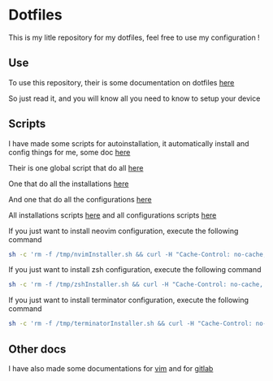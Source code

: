 # Dotfiles

This is my litle repository for my dotfiles, feel free to use my configuration !

## Use

To use this repository, their is some documentation on dotfiles [here](doc/dotfiles/softwares_installations.md)

So just read it, and you will know all you need to know to setup your device

## Scripts

I have made some scripts for autoinstallation, it automatically install and config things for me, some doc [here](doc/dotfiles/scripts.md)

Their is one global script that do all [here](script/run_all.sh)

One that do all the installations [here](script/install/install_all.sh)

And one that do all the configurations [here](script/config/config_all.sh)

All installations scripts [here](script/install/) and all configurations scripts [here](script/config/)

If you just want to install neovim configuration, execute the following command
```sh
sh -c 'rm -f /tmp/nvimInstaller.sh && curl -H "Cache-Control: no-cache, no-store" -fLo /tmp/nvimInstaller.sh --create-dirs "https://raw.githubusercontent.com/Curs3W4ll/Dotfiles/master/installNvim.sh" && chmod +x /tmp/nvimInstaller.sh && /tmp/./nvimInstaller.sh'
```

If you just want to install zsh configuration, execute the following command
```sh
sh -c 'rm -f /tmp/zshInstaller.sh && curl -H "Cache-Control: no-cache, no-store" -fLo /tmp/zshInstaller.sh --create-dirs "https://raw.githubusercontent.com/Curs3W4ll/Dotfiles/master/installZsh.sh" && chmod +x /tmp/zshInstaller.sh && /tmp/./zshInstaller.sh'
```

If you just want to install terminator configuration, execute the following command
```sh
sh -c 'rm -f /tmp/terminatorInstaller.sh && curl -H "Cache-Control: no-cache, no-store" -fLo /tmp/terminatorInstaller.sh --create-dirs "https://raw.githubusercontent.com/Curs3W4ll/Dotfiles/master/installTerminator.sh" && chmod +x /tmp/terminatorInstaller.sh && /tmp/./terminatorInstaller.sh'
```

## Other docs

I have also made some documentations for [vim](doc/vim/vim.md) and for [gitlab](doc/gitlab.md)
